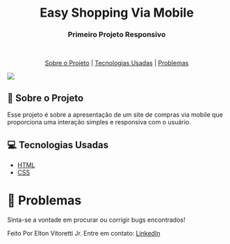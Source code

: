 <h1 align="center">Easy Shopping Via Mobile</h1>

<h3 align="center">
  Primeiro Projeto Responsivo
</h3>

<br>

<p align="center">
  <a href="#shopping-cart-sobre-o-projeto">Sobre o Projeto</a> | 
  <a href="#computer-tecnologias">Tecnologias Usadas</a> | 
  <a href="#bug-problemas">Problemas</a>
</p>

<img src="https://res.cloudinary.com/dtgimo0rh/image/upload/v1745035037/celular-computador-imagem_txr5d0.png">

<br>

## :shopping_cart: Sobre o Projeto

Esse projeto é sobre a apresentação de um site de compras via mobile que proporciona uma interação simples e responsiva com o usuário.
<br>

## :computer: Tecnologias Usadas

- [HTML](https://www.w3schools.com/html/)
- [CSS](https://www.w3schools.com/css/)


# :bug: Problemas

Sinta-se a vontade em procurar ou corrigir bugs encontrados!

Feito Por Elton Vitoretti Jr. Entre em contato: [LinkedIn](www.linkedin.com/in/elton-vitoretti-jr)
